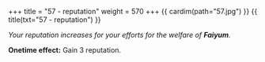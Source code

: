 +++
title = "57 - reputation"
weight = 570
+++
{{ cardim(path="57.jpg") }}
{{ title(txt="57 - reputation") }}

*Your reputation increases for your efforts for the welfare of **Faiyum**.*

**Onetime effect:** Gain 3 reputation.
